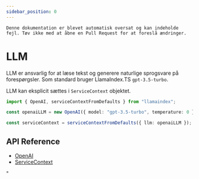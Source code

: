 ```yaml
---
sidebar_position: 0
---
```


`Denne dokumentation er blevet automatisk oversat og kan indeholde fejl. Tøv ikke med at åbne en Pull Request for at foreslå ændringer.`

# LLM

LLM er ansvarlig for at læse tekst og generere naturlige sprogsvare på forespørgsler. Som standard bruger LlamaIndex.TS `gpt-3.5-turbo`.

LLM kan eksplicit sættes i `ServiceContext` objektet.

```typescript
import { OpenAI, serviceContextFromDefaults } from "llamaindex";

const openaiLLM = new OpenAI({ model: "gpt-3.5-turbo", temperature: 0 });

const serviceContext = serviceContextFromDefaults({ llm: openaiLLM });
```

## API Reference

- [OpenAI](../../api/classes/OpenAI.md)
- [ServiceContext](../../api/interfaces/ServiceContext.md)

"
